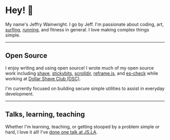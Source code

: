 # Hey! 🥤

My name's Jeffry Wainwright. I go by Jeff. I'm passionate about coding, art, [surfing](https://www.instagram.com/p/BrlE4oSnF05/), [running](https://www.strava.com/athletes/722335), and fitness in general. I love making complex things simple.

---

## Open Source

I enjoy writing and using open source! I wrote much of my open source work including [shave](https://github.com/yowainwright/shave), [stickybits](https://github.com/yowainwright/stickybits), [scrolldir](https://github.com/yowainwright/scrolldir/), [reframe.js](https://github.com/yowainwright/reframe.js), and [es-check](https://github.com/yowainwright/es-check)  while working at [Dollar Shave Club (DSC)](https://github.com/dollarshaveclub). 

I'm currently focused on building secure simple utilities to assist in everyday development. 

--- 

## Talks, learning, teaching

Whether I'm learning, teaching, or getting stooped by a problem simple or hard, I love it all! 
I've [done one talk at JS.LA](https://www.youtube.com/watch?v=8YQ8BGSOsyE).
